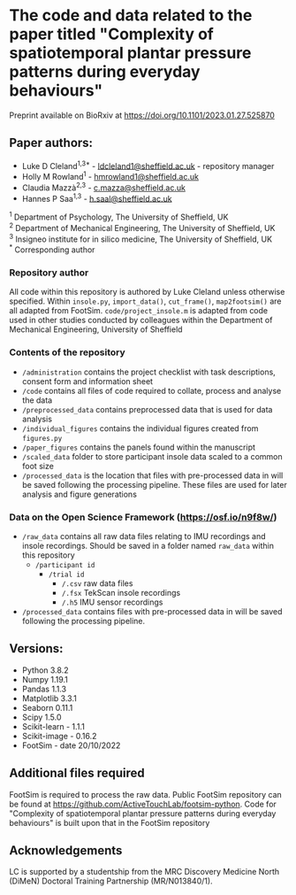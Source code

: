 # The code and data related to the paper titled "Complexity of spatiotemporal plantar pressure patterns during everyday behaviours"
Preprint available on BioRxiv at https://doi.org/10.1101/2023.01.27.525870

## Paper authors:
* Luke D Cleland<sup>1,3*</sup> - ldcleland1@sheffield.ac.uk - repository manager
* Holly M Rowland<sup>1</sup> - hmrowland1@sheffield.ac.uk
* Claudia Mazzà<sup>2,3</sup> - c.mazza@sheffield.ac.uk
* Hannes P Saa<sup>1,3</sup> - h.saal@sheffield.ac.uk

<sup>1</sup> Department of Psychology, The University of Sheffield, UK <br />
<sup>2</sup> Department of Mechanical Engineering, The University of Sheffield, UK <br />
<sup>3</sup> Insigneo institute for in silico medicine, The University of Sheffield, UK <br />
<sup>*</sup> Corresponding author

### Repository author
All code within this repository is authored by Luke Cleland unless otherwise specified.
Within `insole.py`, `import_data()`, `cut_frame()`, `map2footsim()` are all adapted from FootSim. 
`code/project_insole.m` is adapted from code used in other studies conducted by colleagues within the Department of Mechanical Engineering, University of Sheffield

### Contents of the repository
* `/administration` contains the project checklist with task descriptions, consent form and information sheet
* `/code` contains all files of code required to collate, process and analyse the data
* `/preprocessed_data` contains preprocessed data that is used for data analysis 
* `/individual_figures` contains the individual figures created from `figures.py`
* `/paper_figures` contains the panels found within the manuscript
* `/scaled_data` folder to store participant insole data scaled to a common foot size
* `/processed_data` is the location that files with pre-processed data in will be saved following the processing pipeline. These files are used for later analysis and figure generations

### Data on the Open Science Framework (https://osf.io/n9f8w/)
* `/raw_data` contains all raw data files relating to IMU recordings and insole recordings. Should be saved in a folder named `raw_data` within this repository
     - `/participant id`
          - `/trial id`
               - `/.csv` raw data files
               - `/.fsx` TekScan insole recordings
               - `/.h5` IMU sensor recordings
* `/processed_data` contains files with pre-processed data in will be saved following the processing pipeline. 

## Versions:
* Python 3.8.2
* Numpy 1.19.1
* Pandas 1.1.3
* Matplotlib 3.3.1
* Seaborn 0.11.1
* Scipy 1.5.0
* Scikit-learn - 1.1.1    
* Scikit-image - 0.16.2                                                                                                                                                                                                                                                                                                                                                                                                                                                                                                                                                                                                                                                                                                                    
* FootSim - date 20/10/2022


## Additional files required
FootSim is required to process the raw data. Public FootSim repository can be found at https://github.com/ActiveTouchLab/footsim-python.
Code for "Complexity of spatiotemporal plantar pressure patterns during everyday behaviours" is built upon that in the FootSim repository

## Acknowledgements
LC is supported by a studentship from the MRC Discovery Medicine North (DiMeN)
Doctoral Training Partnership (MR/N013840/1).
